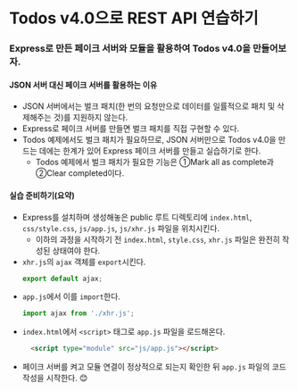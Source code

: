# Todos v4.0으로 REST API 연습하기

### Express로 만든 페이크 서버와 모듈을 활용하여 Todos v4.0을 만들어보자.
#### JSON 서버 대신 페이크 서버를 활용하는 이유
- JSON 서버에서는 벌크 패치(한 번의 요청만으로 데이터를 일률적으로 패치 및 삭제해주는 것)를 지원하지 않는다.
- Express로 페이크 서버를 만들면 벌크 패치를 직접 구현할 수 있다.
- Todos 예제에서도 벌크 패치가 필요하므로, JSON 서버만으로 Todos v4.0을 만드는 데에는 한계가 있어 Express 페이크 서버를 만들고 실습하기로 한다.
  - Todos 예제에서 벌크 패치가 필요한 기능은 ①Mark all as complete과 ②Clear completed이다.
#### 실습 준비하기(요약)
- Express를 설치하며 생성해놓은 public 루트 디렉토리에 `index.html`, `css/style.css`, `js/app.js`, `js/xhr.js` 파일을 위치시킨다.
  - 이하의 과정을 시작하기 전 `index.html`, `style.css`, `xhr.js` 파일은 완전히 작성된 상태여야 한다.
- `xhr.js`의 `ajax` 객체를 `export`시킨다.
  ```js
  export default ajax;
  ```
- `app.js`에서 이를 `import`한다.
  ```js
  import ajax from './xhr.js';
  ```
- `index.html`에서 `<script>` 태그로 `app.js` 파일을 로드해온다.
  ```html
    <script type="module" src="js/app.js"></script>
  ```
- 페이크 서버를 켜고 모듈 연결이 정상적으로 되는지 확인한 뒤 `app.js` 파일의 코드 작성을 시작한다. 😊
